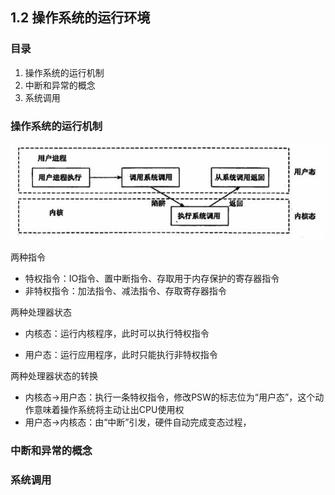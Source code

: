 ## 1.2 操作系统的运行环境

### 目录

1. 操作系统的运行机制
2. 中断和异常的概念
3. 系统调用



### 操作系统的运行机制

![image-20211031000012365](image-20211031000012365.png)

两种指令

* 特权指令：IO指令、置中断指令、存取用于内存保护的寄存器指令
* 非特权指令：加法指令、减法指令、存取寄存器指令



两种处理器状态

* 内核态：运行内核程序，此时可以执行特权指令

* 用户态：运行应用程序，此时只能执行非特权指令



两种处理器状态的转换

* 内核态->用户态：执行一条特权指令，修改PSW的标志位为“用户态”，这个动作意味着操作系统将主动让出CPU使用权
* 用户态->内核态：由“中断”引发，硬件自动完成变态过程，



### 中断和异常的概念



### 系统调用



